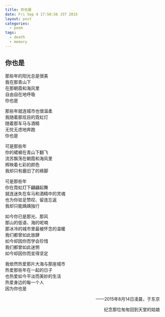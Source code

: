 ```yaml
---
title: 你也是
date: Fri Sep 4 17:50:56 JST 2015
layout: post
categories:
  - poem
tags:
  - death
  - memory
---
```

## 你也是 ##
那些年的阳光总是很美  
我在那青山下  
在那朝霞和海风里  
自由自在地呼吸  
你也是  

那些年就连城市也很温柔  
我随着那炫目的霓虹灯  
随着那车马与酒精  
无忧无虑地奔跑  
你也是  

可是那些年  
你的裙裾在青山下翻飞  
流苏飘荡在朝霞和海风里  
辉映着七彩的颜色  
我却只有磨旧了的裤脚  

可是那些年  
你在霓虹灯下翩翩起舞  
就连迷失在车马和酒精中的灵魂  
也为你驻足赞叹、留连忘返  
我却只能踽踽独行  

如今你已是那光、那风  
那山的低语、海的呢喃  
那冰冷的城市里最被怀念的温暖  
我们都曾如此放肆  
如今却因你而学会珍惜  
我们都曾如此迷惘  
如今却因你而变得坚定  

我依然热爱那片大海与那座城市  
热爱那些年在一起的日子  
也热爱如今平淡而美妙的生活  
热爱身边的每一个人  
因为你也是  

<p align="right">——2015年8月14日凌晨，于东京</p>
<p align="right">纪念那位匆匆回到天堂的姑娘</p>
